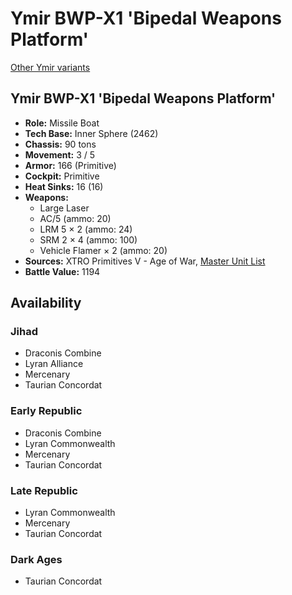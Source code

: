 # Ymir BWP-X1 'Bipedal Weapons Platform'

[Other Ymir variants](../ymir.md)

## Ymir BWP-X1 'Bipedal Weapons Platform'
- **Role:** Missile Boat
- **Tech Base:** Inner Sphere (2462)
- **Chassis:** 90 tons
- **Movement:** 3 / 5
- **Armor:** 166 (Primitive)
- **Cockpit:** Primitive
- **Heat Sinks:** 16 (16)
- **Weapons:**
  - Large Laser
  - AC/5 (ammo: 20)
  - LRM 5 × 2 (ammo: 24)
  - SRM 2 × 4 (ammo: 100)
  - Vehicle Flamer × 2 (ammo: 20)
- **Sources:** XTRO Primitives V - Age of War, [Master Unit List](http://masterunitlist.info/Unit/Details/3623/ymir-bwp-x1-bipedal-weapons-platform)
- **Battle Value:** 1194

## Availability

### Jihad
- Draconis Combine
- Lyran Alliance
- Mercenary
- Taurian Concordat

### Early Republic
- Draconis Combine
- Lyran Commonwealth
- Mercenary
- Taurian Concordat

### Late Republic
- Lyran Commonwealth
- Mercenary
- Taurian Concordat

### Dark Ages
- Taurian Concordat

